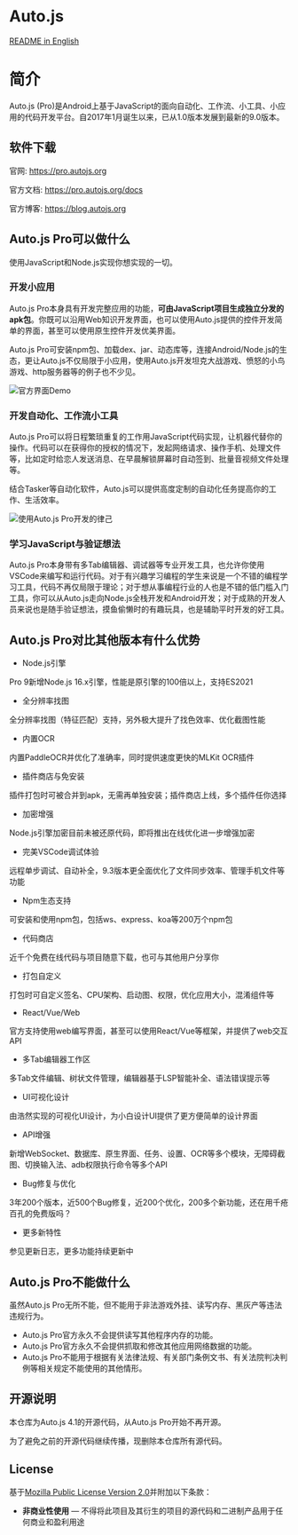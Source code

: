 # Auto.js

[README in English](https://github.com/hyb1996/Auto.js/blob/master/README-en.md)

# 简介

Auto.js (Pro)是Android上基于JavaScript的面向自动化、工作流、小工具、小应用的代码开发平台。自2017年1月诞生以来，已从1.0版本发展到最新的9.0版本。

## 软件下载

官网: https://pro.autojs.org

官方文档: https://pro.autojs.org/docs

官方博客: https://blog.autojs.org

## Auto.js Pro可以做什么

使用JavaScript和Node.js实现你想实现的一切。

### 开发小应用

Auto.js Pro本身具有开发完整应用的功能，**可由JavaScript项目生成独立分发的apk包**。你既可以沿用Web知识开发界面，也可以使用Auto.js提供的控件开发简单的界面，甚至可以使用原生控件开发优美界面。

Auto.js Pro可安装npm包、加载dex、jar、动态库等，连接Android/Node.js的生态，更让Auto.js不仅局限于小应用，使用Auto.js开发坦克大战游戏、愤怒的小鸟游戏、http服务器等的例子也不少见。

![官方界面Demo](https://pro.autojs.org/docs/assets/m3.49f15e97.jpg)

### 开发自动化、工作流小工具

Auto.js Pro可以将日程繁琐重复的工作用JavaScript代码实现，让机器代替你的操作。代码可以在获得你的授权的情况下，发起网络请求、操作手机、处理文件等，比如定时给恋人发送消息、在早晨解锁屏幕时自动签到、批量音视频文件处理等。

结合Tasker等自动化软件，Auto.js可以提供高度定制的自动化任务提高你的工作、生活效率。

![使用Auto.js Pro开发的律己](https://pro.autojs.org/docs/assets/lvji.5ba37521.jpg)

### 学习JavaScript与验证想法

Auto.js Pro本身带有多Tab编辑器、调试器等专业开发工具，也允许你使用VSCode来编写和运行代码。对于有兴趣学习编程的学生来说是一个不错的编程学习工具，代码不再仅局限于理论；对于想从事编程行业的人也是不错的低门槛入门工具，你可以从Auto.js走向Node.js全栈开发和Android开发；对于成熟的开发人员来说也是随手验证想法，摸鱼偷懒时的有趣玩具，也是辅助平时开发的好工具。

## Auto.js Pro对比其他版本有什么优势

* Node.js引擎

Pro 9新增Node.js 16.x引擎，性能是原引擎的100倍以上，支持ES2021

* 全分辨率找图

全分辨率找图（特征匹配）支持，另外极大提升了找色效率、优化截图性能

* 内置OCR

内置PaddleOCR并优化了准确率，同时提供速度更快的MLKit OCR插件
    
* 插件商店与免安装

插件打包时可被合并到apk，无需再单独安装；插件商店上线，多个插件任你选择

* 加密增强

Node.js引擎加密目前未被还原代码，即将推出在线优化进一步增强加密

* 完美VSCode调试体验

远程单步调试、自动补全，9.3版本更全面优化了文件同步效率、管理手机文件等功能

* Npm生态支持

可安装和使用npm包，包括ws、express、koa等200万个npm包

* 代码商店

近千个免费在线代码与项目随意下载，也可与其他用户分享你

* 打包自定义

打包时可自定义签名、CPU架构、启动图、权限，优化应用大小，混淆组件等

* React/Vue/Web

官方支持使用web编写界面，甚至可以使用React/Vue等框架，并提供了web交互API

* 多Tab编辑器工作区

多Tab文件编辑、树状文件管理，编辑器基于LSP智能补全、语法错误提示等

* UI可视化设计

由浩然实现的可视化UI设计，为小白设计UI提供了更方便简单的设计界面

* API增强

新增WebSocket、数据库、原生界面、任务、设置、OCR等多个模块，无障碍截图、切换输入法、adb权限执行命令等多个API

* Bug修复与优化

3年200个版本，近500个Bug修复，近200个优化，200多个新功能，还在用千疮百孔的免费版吗？

* 更多新特性

参见更新日志，更多功能持续更新中

## Auto.js Pro不能做什么

虽然Auto.js Pro无所不能，但不能用于非法游戏外挂、读写内存、黑灰产等违法违规行为。

* Auto.js Pro官方永久不会提供读写其他程序内存的功能。
* Auto.js Pro官方永久不会提供抓取和修改其他应用网络数据的功能。
* Auto.js Pro不能用于根据有关法律法规、有关部门条例文书、有关法院判决判例等相关规定不能使用的其他情形。

## 开源说明

本仓库为Auto.js 4.1的开源代码，从Auto.js Pro开始不再开源。

为了避免之前的开源代码继续传播，现删除本仓库所有源代码。

## License
基于[Mozilla Public License Version 2.0](https://github.com/hyb1996/NoRootScriptDroid/blob/master/LICENSE.md)并附加以下条款：
* **非商业性使用** — 不得将此项目及其衍生的项目的源代码和二进制产品用于任何商业和盈利用途
